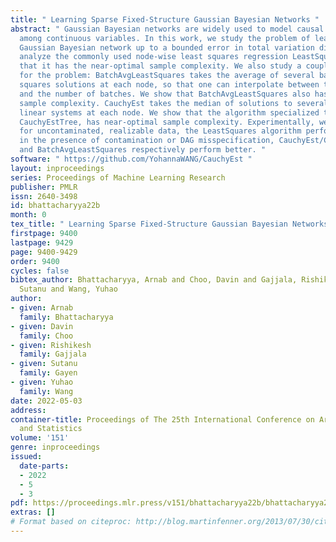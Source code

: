 ```yaml
---
title: " Learning Sparse Fixed-Structure Gaussian Bayesian Networks "
abstract: " Gaussian Bayesian networks are widely used to model causal interactions
  among continuous variables. In this work, we study the problem of learning a fixed-structure
  Gaussian Bayesian network up to a bounded error in total variation distance. We
  analyze the commonly used node-wise least squares regression LeastSquares and prove
  that it has the near-optimal sample complexity. We also study a couple of new algorithms
  for the problem: BatchAvgLeastSquares takes the average of several batches of least
  squares solutions at each node, so that one can interpolate between the batch size
  and the number of batches. We show that BatchAvgLeastSquares also has near-optimal
  sample complexity. CauchyEst takes the median of solutions to several batches of
  linear systems at each node. We show that the algorithm specialized to polytrees,
  CauchyEstTree, has near-optimal sample complexity. Experimentally, we show that
  for uncontaminated, realizable data, the LeastSquares algorithm performs best, but
  in the presence of contamination or DAG misspecification, CauchyEst/CauchyEstTree
  and BatchAvgLeastSquares respectively perform better. "
software: " https://github.com/YohannaWANG/CauchyEst "
layout: inproceedings
series: Proceedings of Machine Learning Research
publisher: PMLR
issn: 2640-3498
id: bhattacharyya22b
month: 0
tex_title: " Learning Sparse Fixed-Structure Gaussian Bayesian Networks "
firstpage: 9400
lastpage: 9429
page: 9400-9429
order: 9400
cycles: false
bibtex_author: Bhattacharyya, Arnab and Choo, Davin and Gajjala, Rishikesh and Gayen,
  Sutanu and Wang, Yuhao
author:
- given: Arnab
  family: Bhattacharyya
- given: Davin
  family: Choo
- given: Rishikesh
  family: Gajjala
- given: Sutanu
  family: Gayen
- given: Yuhao
  family: Wang
date: 2022-05-03
address:
container-title: Proceedings of The 25th International Conference on Artificial Intelligence
  and Statistics
volume: '151'
genre: inproceedings
issued:
  date-parts:
  - 2022
  - 5
  - 3
pdf: https://proceedings.mlr.press/v151/bhattacharyya22b/bhattacharyya22b.pdf
extras: []
# Format based on citeproc: http://blog.martinfenner.org/2013/07/30/citeproc-yaml-for-bibliographies/
---
```

